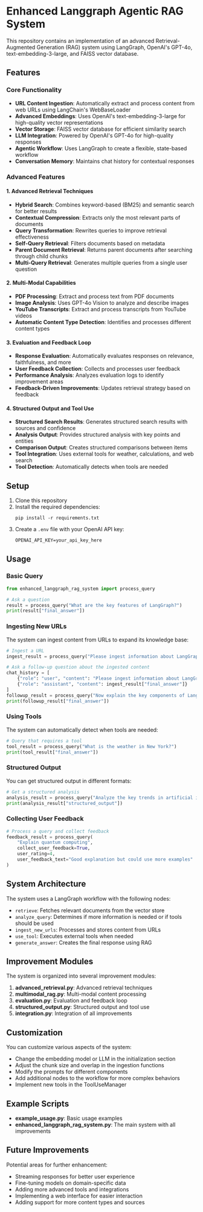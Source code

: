 # Enhanced Langgraph Agentic RAG System

This repository contains an implementation of an advanced Retrieval-Augmented Generation (RAG) system using LangGraph, OpenAI's GPT-4o, text-embedding-3-large, and FAISS vector database.

## Features

### Core Functionality
- **URL Content Ingestion**: Automatically extract and process content from web URLs using LangChain's WebBaseLoader
- **Advanced Embeddings**: Uses OpenAI's text-embedding-3-large for high-quality vector representations
- **Vector Storage**: FAISS vector database for efficient similarity search
- **LLM Integration**: Powered by OpenAI's GPT-4o for high-quality responses
- **Agentic Workflow**: Uses LangGraph to create a flexible, state-based workflow
- **Conversation Memory**: Maintains chat history for contextual responses

### Advanced Features

#### 1. Advanced Retrieval Techniques
- **Hybrid Search**: Combines keyword-based (BM25) and semantic search for better results
- **Contextual Compression**: Extracts only the most relevant parts of documents
- **Query Transformation**: Rewrites queries to improve retrieval effectiveness
- **Self-Query Retrieval**: Filters documents based on metadata
- **Parent Document Retrieval**: Returns parent documents after searching through child chunks
- **Multi-Query Retrieval**: Generates multiple queries from a single user question

#### 2. Multi-Modal Capabilities
- **PDF Processing**: Extract and process text from PDF documents
- **Image Analysis**: Uses GPT-4o Vision to analyze and describe images
- **YouTube Transcripts**: Extract and process transcripts from YouTube videos
- **Automatic Content Type Detection**: Identifies and processes different content types

#### 3. Evaluation and Feedback Loop
- **Response Evaluation**: Automatically evaluates responses on relevance, faithfulness, and more
- **User Feedback Collection**: Collects and processes user feedback
- **Performance Analysis**: Analyzes evaluation logs to identify improvement areas
- **Feedback-Driven Improvements**: Updates retrieval strategy based on feedback

#### 4. Structured Output and Tool Use
- **Structured Search Results**: Generates structured search results with sources and confidence
- **Analysis Output**: Provides structured analysis with key points and entities
- **Comparison Output**: Creates structured comparisons between items
- **Tool Integration**: Uses external tools for weather, calculations, and web search
- **Tool Detection**: Automatically detects when tools are needed

## Setup

1. Clone this repository
2. Install the required dependencies:
   ```
   pip install -r requirements.txt
   ```
3. Create a `.env` file with your OpenAI API key:
   ```
   OPENAI_API_KEY=your_api_key_here
   ```

## Usage

### Basic Query

```python
from enhanced_langgraph_rag_system import process_query

# Ask a question
result = process_query("What are the key features of LangGraph?")
print(result["final_answer"])
```

### Ingesting New URLs

The system can ingest content from URLs to expand its knowledge base:

```python
# Ingest a URL
ingest_result = process_query("Please ingest information about LangGraph from https://python.langchain.com/docs/langgraph/")

# Ask a follow-up question about the ingested content
chat_history = [
    {"role": "user", "content": "Please ingest information about LangGraph from https://python.langchain.com/docs/langgraph/"},
    {"role": "assistant", "content": ingest_result["final_answer"]}
]
followup_result = process_query("Now explain the key components of LangGraph", chat_history)
print(followup_result["final_answer"])
```

### Using Tools

The system can automatically detect when tools are needed:

```python
# Query that requires a tool
tool_result = process_query("What is the weather in New York?")
print(tool_result["final_answer"])
```

### Structured Output

You can get structured output in different formats:

```python
# Get a structured analysis
analysis_result = process_query("Analyze the key trends in artificial intelligence for 2023")
print(analysis_result["structured_output"])
```

### Collecting User Feedback

```python
# Process a query and collect feedback
feedback_result = process_query(
    "Explain quantum computing",
    collect_user_feedback=True,
    user_rating=4,
    user_feedback_text="Good explanation but could use more examples"
)
```

## System Architecture

The system uses a LangGraph workflow with the following nodes:
- `retrieve`: Fetches relevant documents from the vector store
- `analyze_query`: Determines if more information is needed or if tools should be used
- `ingest_new_urls`: Processes and stores content from URLs
- `use_tool`: Executes external tools when needed
- `generate_answer`: Creates the final response using RAG

## Improvement Modules

The system is organized into several improvement modules:

1. **advanced_retrieval.py**: Advanced retrieval techniques
2. **multimodal_rag.py**: Multi-modal content processing
3. **evaluation.py**: Evaluation and feedback loop
4. **structured_output.py**: Structured output and tool use
5. **integration.py**: Integration of all improvements

## Customization

You can customize various aspects of the system:
- Change the embedding model or LLM in the initialization section
- Adjust the chunk size and overlap in the ingestion functions
- Modify the prompts for different components
- Add additional nodes to the workflow for more complex behaviors
- Implement new tools in the ToolUseManager

## Example Scripts

- **example_usage.py**: Basic usage examples
- **enhanced_langgraph_rag_system.py**: The main system with all improvements

## Future Improvements

Potential areas for further enhancement:
- Streaming responses for better user experience
- Fine-tuning models on domain-specific data
- Adding more advanced tools and integrations
- Implementing a web interface for easier interaction
- Adding support for more content types and sources